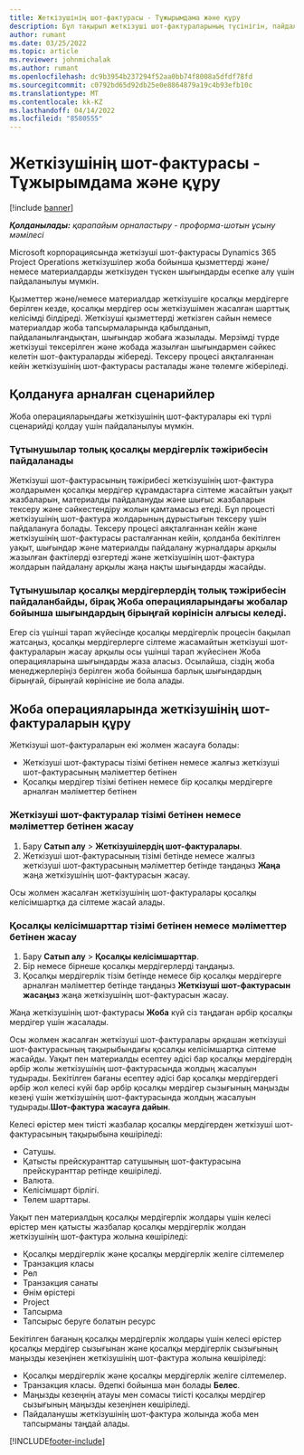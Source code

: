 ```yaml
---
title: Жеткізушінің шот-фактурасы - Тұжырымдама және құру
description: Бұл тақырып жеткізуші шот-фактураларының түсінігін, пайдалану сценарийлерін және Microsoft жүйесінде жеткізушінің шот-фактураларын жасау жолын сипаттайды Dynamics 365 Project Operations.
author: rumant
ms.date: 03/25/2022
ms.topic: article
ms.reviewer: johnmichalak
ms.author: rumant
ms.openlocfilehash: dc9b3954b237294f52aa0bb74f8008a5dfdf78fd
ms.sourcegitcommit: c0792bd65d92db25e0e8864879a19c4b93efb10c
ms.translationtype: MT
ms.contentlocale: kk-KZ
ms.lasthandoff: 04/14/2022
ms.locfileid: "8580555"
---
```

# <a name="vendor-invoicing---concept-and-creation"></a>Жеткізушінің шот-фактурасы - Тұжырымдама және құру

[!include [banner](../../includes/dataverse-preview.md)]

_**Қолданылады:** қарапайым орналастыру - проформа-шотын ұсыну мәмілесі_

Microsoft корпорациясында жеткізуші шот-фактурасы Dynamics 365 Project Operations жеткізушілер жоба бойынша қызметтерді және/немесе материалдарды жеткізуден түскен шығындарды есепке алу үшін пайдаланылуы мүмкін.

Қызметтер және/немесе материалдар жеткізушіге қосалқы мердігерге берілген кезде, қосалқы мердігер осы жеткізушімен жасалған шарттық келісімді білдіреді. Жеткізуші қызметтерді жеткізген сайын немесе материалдар жоба тапсырмаларында қабылданып, пайдаланылғандықтан, шығындар жобаға жазылады. Мерзімді түрде жеткізуші тексерілген және жобада жазылған шығындармен сәйкес келетін шот-фактураларды жібереді. Тексеру процесі аяқталғаннан кейін жеткізушінің шот-фактурасы расталады және төлемге жіберіледі.

## <a name="scenarios-for-use"></a>Қолдануға арналған сценарийлер

Жоба операцияларындағы жеткізушінің шот-фактуралары екі түрлі сценарийді қолдау үшін пайдаланылуы мүмкін.

### <a name="customers-use-the-full-subcontracting-experiences"></a>Тұтынушылар толық қосалқы мердігерлік тәжірибесін пайдаланады

Жеткізуші шот-фактурасының тәжірибесі жеткізушінің шот-фактура жолдарымен қосалқы мердігер құрамдастарға сілтеме жасайтын уақыт жазбаларын, материалды пайдалануды және шығыс жазбаларын тексеру және сәйкестендіру жолын қамтамасыз етеді. Бұл процесті жеткізушінің шот-фактура жолдарының дұрыстығын тексеру үшін пайдалануға болады. Тексеру процесі аяқталғаннан кейін және жеткізушінің шот-фактурасы расталғаннан кейін, қолданба бекітілген уақыт, шығындар және материалды пайдалану журналдары арқылы жазылған фактілерді өзгертеді және жеткізушінің шот-фактура жолдарын пайдалану арқылы жаңа нақты шығындарды жасайды.

### <a name="customers-dont-use-the-full-subcontracting-experiences-but-want-to-have-a-unified-view-of-costs-on-projects-in-project-operations"></a>Тұтынушылар қосалқы мердігерлердің толық тәжірибесін пайдаланбайды, бірақ Жоба операцияларындағы жобалар бойынша шығындардың бірыңғай көрінісін алғысы келеді.

Егер сіз үшінші тарап жүйесінде қосалқы мердігерлік процесін бақылап жатсаңыз, қосалқы мердігерлерге сілтеме жасамайтын жеткізуші шот-фактураларын жасау арқылы осы үшінші тарап жүйесінен Жоба операцияларына шығындарды жаза аласыз. Осылайша, сіздің жоба менеджерлеріңіз берілген жоба бойынша барлық шығындардың бірыңғай, бірыңғай көрінісіне ие бола алады.

## <a name="creation-of-vendor-invoices-in-project-operations"></a>Жоба операцияларында жеткізушінің шот-фактураларын құру

Жеткізуші шот-фактураларын екі жолмен жасауға болады:

- Жеткізуші шот-фактурасы тізімі бетінен немесе жалғыз жеткізуші шот-фактурасының мәліметтер бетінен
- Қосалқы мердігер тізімі бетінен немесе бір қосалқы мердігерге арналған мәліметтер бетінен

### <a name="creation-from-the-vendor-invoice-list-page-or-details-page"></a>Жеткізуші шот-фактуралар тізімі бетінен немесе мәліметтер бетінен жасау

1. Бару **Сатып алу** \> **Жеткізушілердің шот-фактуралары**.
2. Жеткізуші шот-фактурасының тізімі бетінде немесе жалғыз жеткізуші шот-фактурасының мәліметтер бетінде таңдаңыз **Жаңа** жаңа жеткізушінің шот-фактурасын жасау.

Осы жолмен жасалған жеткізушінің шот-фактуралары қосалқы келісімшартқа да сілтеме жасай алады.

### <a name="creation-from-the-subcontract-list-page-or-details-page"></a>Қосалқы келісімшарттар тізімі бетінен немесе мәліметтер бетінен жасау

1. Бару **Сатып алу** \> **Қосалқы келісімшарттар**.
2. Бір немесе бірнеше қосалқы мердігерлерді таңдаңыз.
3. Қосалқы мердігерлік тізім бетінде немесе бір қосалқы мердігерге арналған мәліметтер бетінде таңдаңыз **Жеткізуші шот-фактурасын жасаңыз** жаңа жеткізушінің шот-фактурасын жасау.

Жаңа жеткізушінің шот-фактурасы **Жоба** күй сіз таңдаған әрбір қосалқы мердігер үшін жасалады.

Осы жолмен жасалған жеткізуші шот-фактуралары әрқашан жеткізуші шот-фактурасының тақырыбындағы қосалқы келісімшартқа сілтеме жасайды. Уақыт пен материалды есептеу әдісі бар қосалқы мердігердің әрбір жолы жеткізушінің шот-фактурасында жолдың жасалуын тудырады. Бекітілген бағаны есептеу әдісі бар қосалқы мердігердегі әрбір жол келесі күйі бар әрбір қосалқы мердігер сызығының маңызды кезеңі үшін жеткізушінің шот-фактурасында жолдың жасалуын тудырады.**Шот-фактура жасауға дайын**.

Келесі өрістер мен тиісті жазбалар қосалқы мердігерден жеткізуші шот-фактурасының тақырыбына көшіріледі:

- Сатушы.
- Қатысты прейскуранттар сатушының шот-фактурасына прейскуранттар ретінде көшіріледі.
- Валюта.
- Келісімшарт бірлігі.
- Төлем шарттары.

Уақыт пен материалдың қосалқы мердігерлік жолдары үшін келесі өрістер мен қатысты жазбалар қосалқы мердігерлік жолдан жеткізушінің шот-фактура жолына көшіріледі:

- Қосалқы мердігерлік және қосалқы мердігерлік желіге сілтемелер
- Транзакция класы
- Рөл
- Транзакция санаты
- Өнім өрістері
- Project
- Тапсырма
- Тапсырыс беруге болатын ресурс

Бекітілген бағаның қосалқы мердігерлік жолдары үшін келесі өрістер қосалқы мердігер сызығынан және қосалқы мердігерлік сызығының маңызды кезеңінен жеткізушінің шот-фактура жолына көшіріледі:

- Қосалқы мердігерлік және қосалқы мердігерлік желіге сілтемелер.
- Транзакция класы. Әдепкі бойынша мән болады **Белес**.
- Маңызды кезеңнің атауы мен сомасы тиісті қосалқы мердігер сызығының маңызды кезеңінен көшіріледі.
- Пайдаланушы жеткізушінің шот-фактура жолында жоба мен тапсырманы таңдай алады.

[!INCLUDE[footer-include](../../includes/footer-banner.md)]
